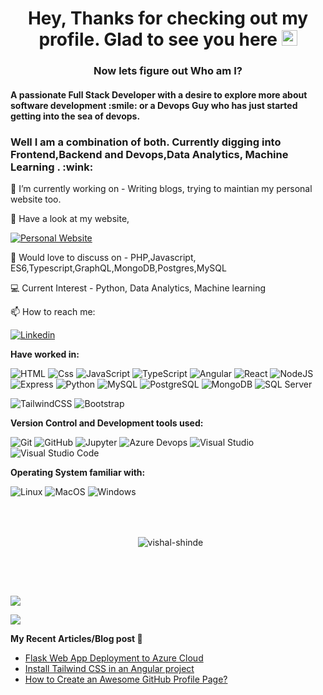 <h1 align="center">
  Hey, Thanks for checking out my profile. Glad to see you here <img src="https://media.giphy.com/media/hvRJCLFzcasrR4ia7z/giphy.gif" width="25px" height="25px">
</h1>
<h3 align="center">
  Now lets figure out Who am I?
</h3>
<h4>  A passionate Full Stack Developer with a desire to explore more about software development :smile: or a Devops Guy who has just started getting into the sea of devops. </h4>
<h3>Well I am a combination of both. Currently digging into Frontend,Backend and Devops,Data Analytics, Machine Learning . :wink:</h3>

🔭 I’m currently working on - Writing blogs, trying to maintian my personal website too.

🌱 Have a look at my website,  <p><a href="https://www.vishalshinde.com"><img alt="Personal Website" src="https://img.shields.io/badge/Personal%20Website-8A2BE2" > </a></p>

💬 Would love to discuss on - PHP,Javascript, ES6,Typescript,GraphQL,MongoDB,Postgres,MySQL

:computer: Current Interest - Python, Data Analytics, Machine learning

📫 How to reach me: <p><a href="https://www.linkedin.com/in/vishalshivajishinde/">
  <img
    alt="Linkedin"
    src="https://img.shields.io/badge/linkedin-0077B5?logo=linkedin&logoColor=white&style=flat"
  />
</a> </p>

**Have worked in:**
<p>
  <img alt="HTML" src="https://img.shields.io/badge/HTML-E34F26?logo=html5&logoColor=white&style=flat" />
  <img alt="Css" src="https://img.shields.io/badge/CSS-1572B6?logo=css3&logoColor=white&style=flat" />
  <img alt="JavaScript" src="https://img.shields.io/badge/JavaScript-F7DF1E?logo=javascript&logoColor=white&style=flat" />
  <img alt="TypeScript" src="https://img.shields.io/badge/TypeScript-3178C6?logo=typescript&logoColor=white&style=flat" />
  <img alt="Angular" src="https://img.shields.io/badge/Angular-DD0031?logo=angular&logoColor=white&style=flat" />
  <img alt="React" src="https://img.shields.io/badge/React-61DAFB?logo=react&logoColor=white&style=flat" />
  <img alt="NodeJS" src="https://img.shields.io/badge/node.js-339933?style=for-the-badge&logo=Node.js&logoColor=white" />
  <img alt="Express" src="https://img.shields.io/badge/Express.js-000000?logo=express&logoColor=fff&style=flat" />
  <img alt="Python" src="https://img.shields.io/badge/Python-3776AB?style=for-the-badge&logo=python&logoColor=white&style=flat" />
  <img alt="MySQL" src="https://shields.io/badge/MySQL-lightgrey?logo=mysql&style=plastic&logoColor=white&labelColor=blue" />
  <img alt="PostgreSQL" src="https://img.shields.io/badge/PostgreSQL-336791?logo=postgresql&logoColor=white&style=flat" />
  <img alt="MongoDB" src="https://img.shields.io/badge/MongoDB-47A248?logo=mongodb&logoColor=white&style=flat" />
  <img alt="SQL Server" src="https://img.shields.io/badge/SQL Server-CC2927?logo=microsoft+sql+server&logoColor=white&style=flat" />
</p>
<p>
  <img alt="TailwindCSS" src="https://img.shields.io/badge/Tailwind CSS-38B2AC?&logo=tailwind+css&logoColor=white&style=flat"/>
  <img alt="Bootstrap" src="https://img.shields.io/badge/Bootstrap-7952B3?&logo=bootstrap&logoColor=white&style=flat"/>
</p>

**Version Control and Development tools used:**
<p>
  <img alt="Git" src="https://img.shields.io/badge/Git-F05032?logo=git&logoColor=white&style=flat" />
  <img alt="GitHub" src="https://img.shields.io/badge/GitHub-181717?logo=github&logoColor=white&style=flat" />
  <img alt="Jupyter" src="https://img.shields.io/badge/Jupyter-F37626?style=for-the-badge&logo=jupyter&logoColor=white&style=flat" />
  <img alt="Azure Devops" src="https://img.shields.io/badge/Azure DevOps-0078D7?logo=azure+devops&logoColor=white&style=flat" />
  <img alt="Visual Studio" src="https://img.shields.io/badge/Visual Studio-5C2D91?logo=visual+studio&logoColor=white&style=flat" />
  <img alt="Visual Studio Code" src="https://img.shields.io/badge/Visual Studio Code-007ACC?logo=visual+studio+code&logoColor=white&style=flat" />
</p>

**Operating System familiar with:**
<p>
  <img alt="Linux" src="https://img.shields.io/badge/Linux-FCC624?style=for-the-badge&logo=linux&logoColor=black" />
  <img alt="MacOS" src="https://img.shields.io/badge/MacOS-000000?logo=macos&logoColor=white&style=flat" />
  <img alt="Windows" src="https://img.shields.io/badge/Windows-0078D6?logo=windows&logoColor=white&style=flat" />
</p>

<br><br>
<div align="center">
 <div>
   <p>&nbsp;
     <img align="center" src="https://github-readme-streak-stats.herokuapp.com?user=shindevishal40&theme=react&date_format=M%20j%5B%2C%20Y%5D" alt="vishal-shinde" />
   </p>
  </div>
 </div>
<br><h2></h2><br>

<img src="https://github-readme-stats.vercel.app/api?username=shindevishal40&count_private=true&theme=radical&show_icons=true" />

<img
  src="https://github-readme-stats-sigma-five.vercel.app/api/top-langs/?username=shindevishal40&layout=compact&theme=radical"
/>

**My Recent Articles/Blog post 📘**

<!-- BLOG-POST-LIST:START -->
- [Flask Web App Deployment to Azure Cloud](https://python.plainenglish.io/flask-web-app-deployment-to-azure-cloud-7ea85234cdc4?source=rss-185d0c8489fa------2)
- [Install Tailwind CSS in an Angular project](https://javascript.plainenglish.io/install-tailwind-css-in-an-angular-project-54a189b53db2?source=rss-185d0c8489fa------2)
- [How to Create an Awesome GitHub Profile Page?](https://javascript.plainenglish.io/how-to-create-a-awesome-github-profile-page-ca40d38dc3a8?source=rss-185d0c8489fa------2)
<!-- BLOG-POST-LIST:END -->
